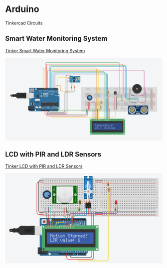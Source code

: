 # Arduino
Tinkercad Circuits

## Smart Water Monitoring System
[Tinker Smart Water Monitoring System](https://www.tinkercad.com/things/8NZw44eAiGb-smart-water-monitoring-system)

![image](Smart%20Water%20Monitoring%20System/smart_water_monitoring_system.png?raw=true)
  
## LCD with PIR and LDR Sensors
[Tinker LCD with PIR and LDR Sensors](https://www.tinkercad.com/things/3C9YgbldS2D-lcd-with-pir-and-ldr-sensor)

![image](LCD%20with%20PIR%20and%20LDR%20Sensor/lcd_with_pir_and_ldr_sensor.png?raw=true)
